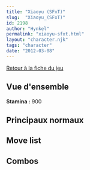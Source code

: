 ```yaml
---
title: "Xiaoyu (SFxT)"
slug:  "Xiaoyu_(SFxT)"
id: 2198
author: "Hynkel"
permalink: "xiaoyu-sfxt.html"
layout: "character.njk"
tags: "character"
date: "2012-03-08"
---
```


[Retour à la fiche du jeu](Street_Fighter_x_Tekken "wikilink")

## Vue d'ensemble

**Stamina :** 900

## Principaux normaux

## Move list

## Combos

